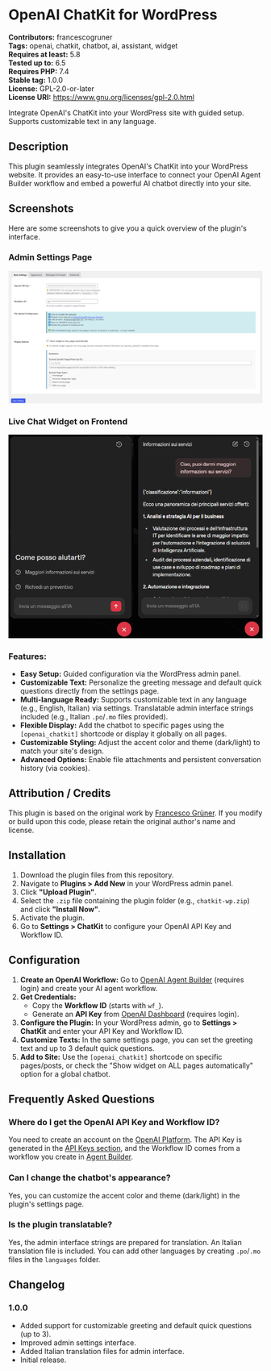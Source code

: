 # OpenAI ChatKit for WordPress

**Contributors:** francescogruner  
**Tags:** openai, chatkit, chatbot, ai, assistant, widget  
**Requires at least:** 5.8  
**Tested up to:** 6.5  
**Requires PHP:** 7.4  
**Stable tag:** 1.0.0  
**License:** GPL-2.0-or-later  
**License URI:** https://www.gnu.org/licenses/gpl-2.0.html

Integrate OpenAI's ChatKit into your WordPress site with guided setup. Supports customizable text in any language.

## Description

This plugin seamlessly integrates OpenAI's ChatKit into your WordPress website. It provides an easy-to-use interface to connect your OpenAI Agent Builder workflow and embed a powerful AI chatbot directly into your site.

## Screenshots

Here are some screenshots to give you a quick overview of the plugin's interface.

### Admin Settings Page
![Screenshot of the ChatKit settings page in WordPress admin](screenshots/backend-settings.png)

### Live Chat Widget on Frontend
![Screenshot of the ChatKit widget displayed on a website page](screenshots/frontend-chat.png)

### Features:

*   **Easy Setup:** Guided configuration via the WordPress admin panel.
*   **Customizable Text:** Personalize the greeting message and default quick questions directly from the settings page.
*   **Multi-language Ready:** Supports customizable text in any language (e.g., English, Italian) via settings. Translatable admin interface strings included (e.g., Italian `.po`/`.mo` files provided).
*   **Flexible Display:** Add the chatbot to specific pages using the `[openai_chatkit]` shortcode or display it globally on all pages.
*   **Customizable Styling:** Adjust the accent color and theme (dark/light) to match your site's design.
*   **Advanced Options:** Enable file attachments and persistent conversation history (via cookies).

## Attribution / Credits

This plugin is based on the original work by [Francesco Grüner](https://francescogruner.it). If you modify or build upon this code, please retain the original author's name and license.

## Installation

1.  Download the plugin files from this repository.
2.  Navigate to **Plugins > Add New** in your WordPress admin panel.
3.  Click **"Upload Plugin"**.
4.  Select the `.zip` file containing the plugin folder (e.g., `chatkit-wp.zip`) and click **"Install Now"**.
5.  Activate the plugin.
6.  Go to **Settings > ChatKit** to configure your OpenAI API Key and Workflow ID.

## Configuration

1.  **Create an OpenAI Workflow:** Go to [OpenAI Agent Builder](https://platform.openai.com/agent-builder) (requires login) and create your AI agent workflow.
2.  **Get Credentials:**
    *   Copy the **Workflow ID** (starts with `wf_`).
    *   Generate an **API Key** from [OpenAI Dashboard](https://platform.openai.com/api-keys) (requires login).
3.  **Configure the Plugin:** In your WordPress admin, go to **Settings > ChatKit** and enter your API Key and Workflow ID.
4.  **Customize Texts:** In the same settings page, you can set the greeting text and up to 3 default quick questions.
5.  **Add to Site:** Use the `[openai_chatkit]` shortcode on specific pages/posts, or check the "Show widget on ALL pages automatically" option for a global chatbot.

## Frequently Asked Questions

### Where do I get the OpenAI API Key and Workflow ID?

You need to create an account on the [OpenAI Platform](https://platform.openai.com/). The API Key is generated in the [API Keys section](https://platform.openai.com/api-keys), and the Workflow ID comes from a workflow you create in [Agent Builder](https://platform.openai.com/agent-builder).

### Can I change the chatbot's appearance?

Yes, you can customize the accent color and theme (dark/light) in the plugin's settings page.

### Is the plugin translatable?

Yes, the admin interface strings are prepared for translation. An Italian translation file is included. You can add other languages by creating `.po`/`.mo` files in the `languages` folder.

## Changelog

### 1.0.0
*   Added support for customizable greeting and default quick questions (up to 3).
*   Improved admin settings interface.
*   Added Italian translation files for admin interface.
*   Initial release.
